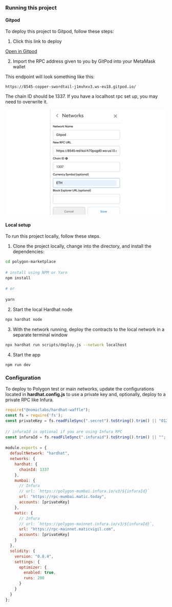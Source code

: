 
### Running this project

#### Gitpod

To deploy this project to Gitpod, follow these steps:

1. Click this link to deploy

[Open in Gitpod](https://gitpod.io/#github.com/dabit3/polygon-ethereum-nextjs-marketplace)

2. Import the RPC address given to you by GitPod into your MetaMask wallet

This endpoint will look something like this:

```
https://8545-copper-swordtail-j1mvhxv3.ws-eu18.gitpod.io/
```

The chain ID should be 1337. If you have a localhost rpc set up, you may need to overwrite it.

![MetaMask RPC Import](wallet.png)

#### Local setup

To run this project locally, follow these steps.

1. Clone the project locally, change into the directory, and install the dependencies:

```sh
cd polygon-marketplace

# install using NPM or Yarn
npm install

# or

yarn
```

2. Start the local Hardhat node

```sh
npx hardhat node
```

3. With the network running, deploy the contracts to the local network in a separate terminal window

```sh
npx hardhat run scripts/deploy.js --network localhost
```

4. Start the app

```
npm run dev
```

### Configuration

To deploy to Polygon test or main networks, update the configurations located in __hardhat.config.js__ to use a private key and, optionally, deploy to a private RPC like Infura.

```javascript
require("@nomiclabs/hardhat-waffle");
const fs = require('fs');
const privateKey = fs.readFileSync(".secret").toString().trim() || "01234567890123456789";

// infuraId is optional if you are using Infura RPC
const infuraId = fs.readFileSync(".infuraid").toString().trim() || "";

module.exports = {
  defaultNetwork: "hardhat",
  networks: {
    hardhat: {
      chainId: 1337
    },
    mumbai: {
      // Infura
      // url: `https://polygon-mumbai.infura.io/v3/${infuraId}`
      url: "https://rpc-mumbai.matic.today",
      accounts: [privateKey]
    },
    matic: {
      // Infura
      // url: `https://polygon-mainnet.infura.io/v3/${infuraId}`,
      url: "https://rpc-mainnet.maticvigil.com",
      accounts: [privateKey]
    }
  },
  solidity: {
    version: "0.8.4",
    settings: {
      optimizer: {
        enabled: true,
        runs: 200
      }
    }
  }
};
```

